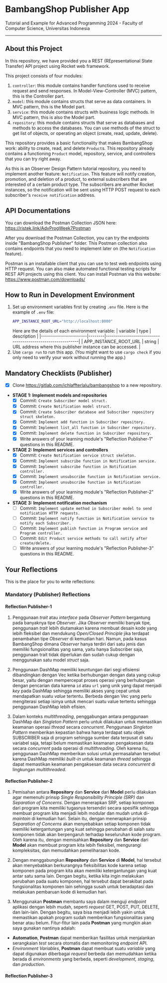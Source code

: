 # BambangShop Publisher App
Tutorial and Example for Advanced Programming 2024 - Faculty of Computer Science, Universitas Indonesia

---

## About this Project
In this repository, we have provided you a REST (REpresentational State Transfer) API project using Rocket web framework.

This project consists of four modules:
1.  `controller`: this module contains handler functions used to receive request and send responses.
    In Model-View-Controller (MVC) pattern, this is the Controller part.
2.  `model`: this module contains structs that serve as data containers.
    In MVC pattern, this is the Model part.
3.  `service`: this module contains structs with business logic methods.
    In MVC pattern, this is also the Model part.
4.  `repository`: this module contains structs that serve as databases and methods to access the databases.
    You can use methods of the struct to get list of objects, or operating an object (create, read, update, delete).

This repository provides a basic functionality that makes BambangShop work: ability to create, read, and delete `Product`s.
This repository already contains a functioning `Product` model, repository, service, and controllers that you can try right away.

As this is an Observer Design Pattern tutorial repository, you need to implement another feature: `Notification`.
This feature will notify creation, promotion, and deletion of a product, to external subscribers that are interested of a certain product type.
The subscribers are another Rocket instances, so the notification will be sent using HTTP POST request to each subscriber's `receive notification` address.

## API Documentations

You can download the Postman Collection JSON here: https://ristek.link/AdvProgWeek7Postman

After you download the Postman Collection, you can try the endpoints inside "BambangShop Publisher" folder.
This Postman collection also contains endpoints that you need to implement later on (the `Notification` feature).

Postman is an installable client that you can use to test web endpoints using HTTP request.
You can also make automated functional testing scripts for REST API projects using this client.
You can install Postman via this website: https://www.postman.com/downloads/

## How to Run in Development Environment
1.  Set up environment variables first by creating `.env` file.
    Here is the example of `.env` file:
    ```bash
    APP_INSTANCE_ROOT_URL="http://localhost:8000"
    ```
    Here are the details of each environment variable:
    | variable              | type   | description                                                |
    |-----------------------|--------|------------------------------------------------------------|
    | APP_INSTANCE_ROOT_URL | string | URL address where this publisher instance can be accessed. |
2.  Use `cargo run` to run this app.
    (You might want to use `cargo check` if you only need to verify your work without running the app.)

## Mandatory Checklists (Publisher)
-   [x] Clone https://gitlab.com/ichlaffterlalu/bambangshop to a new repository.
-   **STAGE 1: Implement models and repositories**
    -   [x] Commit: `Create Subscriber model struct.`
    -   [x] Commit: `Create Notification model struct.`
    -   [x] Commit: `Create Subscriber database and Subscriber repository struct skeleton.`
    -   [x] Commit: `Implement add function in Subscriber repository.`
    -   [x] Commit: `Implement list_all function in Subscriber repository.`
    -   [x] Commit: `Implement delete function in Subscriber repository.`
    -   [x] Write answers of your learning module's "Reflection Publisher-1" questions in this README.
-   **STAGE 2: Implement services and controllers**
    -   [x] Commit: `Create Notification service struct skeleton.`
    -   [x] Commit: `Implement subscribe function in Notification service.`
    -   [x] Commit: `Implement subscribe function in Notification controller.`
    -   [x] Commit: `Implement unsubscribe function in Notification service.`
    -   [x] Commit: `Implement unsubscribe function in Notification controller.`
    -   [x] Write answers of your learning module's "Reflection Publisher-2" questions in this README.
-   **STAGE 3: Implement notification mechanism**
    -   [ ] Commit: `Implement update method in Subscriber model to send notification HTTP requests.`
    -   [ ] Commit: `Implement notify function in Notification service to notify each Subscriber.`
    -   [ ] Commit: `Implement publish function in Program service and Program controller.`
    -   [ ] Commit: `Edit Product service methods to call notify after create/delete.`
    -   [ ] Write answers of your learning module's "Reflection Publisher-3" questions in this README.

## Your Reflections
This is the place for you to write reflections:

### Mandatory (Publisher) Reflections

#### Reflection Publisher-1
1. Penggunaan *trait* atau *interface* pada *Observer Pattern* bergantung pada banyaknya tipe *Observer*. Jika *Observer* memiliki banyak tipe, penggunaan *trait* lebih diutamakan karena membuat desain kode yang lebih fleksibel dan mendukung *Open/Closed Principle* jika terdapat penambahan tipe *Observer* di kemudian hari. Namun, pada kasus BambangShop dimana *Observer* hanya terdiri dari satu jenis dan memiliki fungsionalitas yang sama, yaitu hanya Subscriber saja, penggunaan trait tidak diperlukan dan sudah cukup dengan menggunakan satu model *struct* saja.

2. Penggunaan DashMap memiliki keuntungan dari segi efisiensi dibandingkan dengan Vec ketika berhubungan dengan data yang cukup besar, yaitu dengan mempercepat proses operasi yang berhubungan dengan pencarian data karena `id` atau `url` yang unik yang dapat menjadi *key* pada DashMap sehingga memiliki akses yang cepat untuk mendapatkan suatu *value* tertentu. Berbeda dengan Vec yang perlu mengiterasi setiap isinya untuk mencari suatu value tertentu sehingga penggunaan DashMap lebih efisien.

3. Dalam konteks *multithreading*, penggabungan antara penggunaan DashMap dan *Singleton Pattern* perlu untuk dilakukan untuk memastikan keamanan operasi *thread* secara *concurrent*. Penggunaan *Singleton Pattern* memberikan kepastian bahwa hanya terdapat satu objek SUBSCRIBER saja di program sehingga sumber data terpusat di satu variabel saja, tetapi belum memastikan keamanan pengaksesan data secara *concurrent* pada operasi di *multithreading*. Oleh karena itu, penggunaan DashMap memberikan solusi untuk permasalahan tersebut karena DashMap memiliki *built-in* untuk keamanan *thread* sehingga dapat memastikan keamanan pengaksesan data secara *concurrent* di lingkungan *multithreaded*.

#### Reflection Publisher-2
1. Pemisahan antara **Repository** dan **Service** dari **Model** perlu dilakukan agar memenuhi prinsip *Single Responsibility Principle (SRP)* dan *Separation of Concerns*. Dengan menerapkan SRP, setiap komponen dari program kita memiliki tugasnya tersendiri secara spesifik sehingga membuat program kita menjadi lebih modular dan mudah untuk di-*maintain* di kemudian hari. Selain itu, dengan menerapkan prinsip *Separation of Concerns* akan menyebabkan setiap komponen tidak memiliki ketergantungan yang kuat sehingga perubahan di salah satu komponen tidak akan berpengaruh terhadap keseluruhan kode program. Oleh karena itu, dengan memisahkan **Repository** dan **Service** dari **Model** akan membuat program kita lebih fleksibel, mengurangi kompleksitas, dan memudahkan pemeliharaan kode.

2. Dengan menggabungkan **Repository** dan **Service** di **Model**, hal tersebut akan menyebabkan berkurangnya fleksibilitas kode karena setiap komponen pada program kita akan memiliki ketergantungan yang kuat antar satu sama lain. Dengan begitu, ketika kita ingin melakukan perubahan pada suatu komponen, hal tersebut dapat berakibat pada fungsionalitas komponen lain sehingga susah untuk beradaptasi dan melakukan pembaruan kode di kemudian hari.

3. Menggunakan **Postman** membantu saya dalam menguji *endpoint* aplikasi dengan lebih mudah, seperti *request* GET, POST, PUT, DELETE, dan lain-lain. Dengan begitu, saya bisa menjadi lebih yakin untuk memastikan apakah program sudah memberikan fungsionalitas yang benar atau belum. Fitur-fitur lain pada **Postman** yang mungkin akan saya gunakan nantinya adalah:
- **Automation**, **Postman** dapat memberikan fasilitas untuk menjalankan serangkaian *test* secara otomatis dan memonitoring *endpoint* API.
- *Environment Variables*, **Postman** dapat membuat suatu *variable* yang dapat digunakan diberbagai *request* berbeda dan memudahkan ketika berada di *environments* yang berbeda, seperti *development, staging*, dan *production*.

#### Reflection Publisher-3
